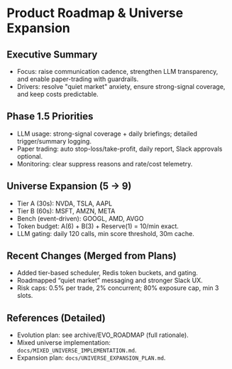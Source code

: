 # Product Roadmap & Universe Expansion

## Executive Summary
- Focus: raise communication cadence, strengthen LLM transparency, and enable paper-trading with guardrails.
- Drivers: resolve "quiet market" anxiety, ensure strong-signal coverage, and keep costs predictable.

## Phase 1.5 Priorities
- LLM usage: strong-signal coverage + daily briefings; detailed trigger/summary logging.
- Paper trading: auto stop-loss/take-profit, daily report, Slack approvals optional.
- Monitoring: clear suppress reasons and rate/cost telemetry.

## Universe Expansion (5 → 9)
- Tier A (30s): NVDA, TSLA, AAPL
- Tier B (60s): MSFT, AMZN, META
- Bench (event-driven): GOOGL, AMD, AVGO
- Token budget: A(6) + B(3) + Reserve(1) = 10/min exact.
- LLM gating: daily 120 calls, min score threshold, 30m cache.

## Recent Changes (Merged from Plans)
- Added tier-based scheduler, Redis token buckets, and gating.
- Roadmapped “quiet market” messaging and stronger Slack UX.
- Risk caps: 0.5% per trade, 2% concurrent; 80% exposure cap, min 3 slots.

## References (Detailed)
- Evolution plan: see archive/EVO_ROADMAP (full rationale).
- Mixed universe implementation: `docs/MIXED_UNIVERSE_IMPLEMENTATION.md`.
- Expansion plan: `docs/UNIVERSE_EXPANSION_PLAN.md`.

